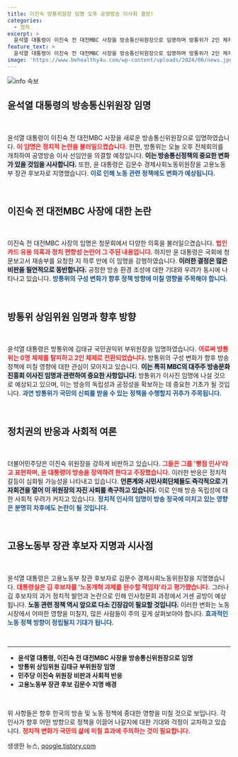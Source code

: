 ```yaml
---
title: 이진숙 방통위원장 임명 오후 공영방송 이사회 결정!
categories:
  - 정치
excerpt: >
  윤석열 대통령이 이진숙 전 대전MBC 사장을 방송통신위원장으로 임명하며 방통위가 2인 체제로 재편됩니다. 그러나 청문회 논란과 민주당의 강력한 반발 속에 향후 갈등이 예상됩니다. 이 인사의 배경과 파장을 분석합니다!
feature_text: >
  윤석열 대통령이 이진숙 전 대전MBC 사장을 방송통신위원장으로 임명하며 방통위가 2인 체제로 재편됩니다. 그러나 청문회 논란과 민주당의 강력한 반발 속에 향후 갈등이 예상됩니다. 이 인사의 배경과 파장을 분석합니다!
image: 'https://www.behealthy4u.com/wp-content/uploads/2024/06/news.jpg'
---
```


<p><img src="https://www.behealthy4u.com/wp-content/uploads/2024/06/news.jpg" alt="info 속보" /></p>

<h2 data-ke-size="size26">윤석열 대통령의 방송통신위원장 임명</h2>

<p data-ke-size="size16">&nbsp;</p>

<p>윤석열 대통령이 이진숙 전 대전MBC 사장을 새로운 방송통신위원장으로 임명하였습니다. <b><span style="color: #ee2323;">이 임명은 정치적 논란을 불러일으켰습니다.</span></b> 한편, 방통위는 오늘 오후 전체회의를 개최하여 공영방송 이사 선임안을 의결할 예정입니다. <b><span style="background-color: #21538527;">이는 방송통신정책의 중요한 변화가 있을 것임을 시사합니다.</span></b> 또한, 윤 대통령은 김문수 경제사회노동위원장을 고용노동부 장관 후보자로 지명했습니다. <b><span style="color: #1a5490;">이로 인해 노동 관련 정책에도 변화가 예상됩니다.</span></b></p>

<p data-ke-size="size16">&nbsp;</p>

<h2 data-ke-size="size26">이진숙 전 대전MBC 사장에 대한 논란</h2>

<p data-ke-size="size16">&nbsp;</p>

<p>이진숙 전 대전MBC 사장의 임명은 청문회에서 다양한 의혹을 불러일으켰습니다. <b><span style="color: #ee2323;">법인카드 유용 의혹과 정치 편향성 논란이 그 주된 내용입니다.</span></b> 하지만 윤 대통령은 국회에 청문보고서 재송부를 요청한 지 하루 만에 이 임명을 강행하였습니다. <b><span style="background-color: #21538527;">이러한 결정은 많은 비판을 필연적으로 동반합니다.</span></b> 공정한 방송 환경 조성에 대한 기대와 우려가 동시에 나타나고 있습니다. <b><span style="color: #1a5490;">방통위의 구성 변화가 향후 정책 방향에 미칠 영향을 주목해야 합니다.</span></b></p>

<p data-ke-size="size16">&nbsp;</p>

<h2 data-ke-size="size26">방통위 상임위원 임명과 향후 방향</h2>

<p data-ke-size="size16">&nbsp;</p>

<p>윤석열 대통령은 방통위에 김태규 국민권익위 부위원장을 임명하였습니다. <b><span style="color: #ee2323;">이로써 방통위는 0명 체제를 탈피하고 2인 체제로 전환되었습니다.</span></b> 방통위의 구성 변화가 향후 방송 정책에 미칠 영향에 대한 관심이 모아지고 있습니다. <b><span style="background-color: #21538527;">이는 특히 MBC의 대주주 방송문화진흥회 이사진 임명과 관련하여 중요한 사항입니다.</span></b> 방통위가 이사진 임명에 나설 것으로 예상되고 있으며, 이는 방송의 독립성과 공정성을 확보하는 데 중요한 기초가 될 것입니다. <b><span style="color: #1a5490;">과연 방통위가 국민의 신뢰를 받을 수 있는 정책을 수행할지 귀추가 주목됩니다.</span></b></p>

<p data-ke-size="size16">&nbsp;</p>

<h2 data-ke-size="size26">정치권의 반응과 사회적 여론</h2>

<p data-ke-size="size16">&nbsp;</p>

<p>더불어민주당은 이진숙 위원장을 강하게 비판하고 있습니다. <b><span style="color: #ee2323;">그들은 그를 '빵점 인사'라고 표현하며, 윤 대통령이 방송을 장악하려 한다고 주장했습니다.</span></b> 이러한 반응은 정치적 갈등이 심화될 가능성을 나타내고 있습니다. <b><span style="background-color: #21538527;">언론계와 시민사회단체들도 즉각적으로 기자회견을 열어 이 위원장의 자진 사퇴를 촉구하고 있습니다.</span></b> 이로 인해 방송 독립성에 대한 사회적 우려가 커지고 있습니다. <b><span style="color: #1a5490;">정치적 인사의 임명이 방송 정국에 미치고 있는 영향은 분명히 차후에도 논란이 될 것입니다.</span></b></p>

<p data-ke-size="size16">&nbsp;</p>

<h2 data-ke-size="size26">고용노동부 장관 후보자 지명과 시사점</h2>

<p data-ke-size="size16">&nbsp;</p>

<p>윤석열 대통령은 고용노동부 장관 후보자로 김문수 경제사회노동위원장을 지명했습니다. <b><span style="color: #ee2323;">대통령실은 김 후보자를 '노동개혁 과제를 완수할 적임자'라고 평가했습니다.</span></b> 그러나 김 후보자의 과거 정치적 발언과 논란으로 인해 인사청문회 과정에서 거센 공방이 예상됩니다. <b><span style="background-color: #21538527;">노동 관련 정책 역시 앞으로 다소 긴장감이 필요할 것입니다.</span></b> 이러한 변화는 노동시장에서 어떠한 영향을 미칠지, 많은 사람들이 주의 깊게 살펴보아야 합니다. <b><span style="color: #1a5490;">효과적인 노동 정책 방향이 정립될지 기대가 됩니다.</span></b></p>

<p data-ke-size="size16">&nbsp;</p>

<hr>

<ul>
  <li><b>윤석열 대통령, 이진숙 전 대전MBC 사장을 방송통신위원장으로 임명</b></li>
  <li><b>방통위 상임위원 김태규 부위원장 임명</b></li>
  <li><b>민주당 이진숙 위원장 비판과 사회적 반응</b></li>
  <li><b>고용노동부 장관 후보 김문수 지명 배경</b></li>
</ul>

<p data-ke-size="size16">&nbsp;</p>

<p>위 사항들은 향후 한국의 방송 및 노동 정책에 중대한 영향을 미칠 것으로 보입니다. 각 인사가 향후 어떤 방향으로 정책을 이끌어 나갈지에 대한 기대와 걱정이 교차하고 있습니다. <b><span style="color: #ee2323;">정치적 변화가 국민의 삶에 미칠 효과에 주의하는 것이 필요합니다.</span></b></p>
생생한 뉴스, <a href="https://qoogle.tistory.com" rel="dofollow">qoogle.tistory.com</a>



